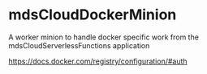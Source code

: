 # mdsCloudDockerMinion
A worker minion to handle docker specific work from the mdsCloudServerlessFunctions application

https://docs.docker.com/registry/configuration/#auth